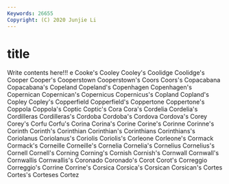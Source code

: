 ```yaml
---
Keywords: 26655
Copyright: (C) 2020 Junjie Li
---
```


# title

Write contents here!!!
e 
Cooke's 
Cooley
Cooley's 
Coolidge 
Coolidge's 
Cooper 
Cooper's 
Cooperstown 
Cooperstown's 
Coors 
Coors's 
Copacabana
Copacabana's 
Copeland 
Copeland's 
Copenhagen 
Copenhagen's 
Copernican 
Copernican's 
Copernicus 
Copernicus's 
Copland
Copland's 
Copley 
Copley's 
Copperfield 
Copperfield's 
Coppertone 
Coppertone's 
Coppola 
Coppola's 
Coptic
Coptic's 
Cora 
Cora's 
Cordelia 
Cordelia's 
Cordilleras 
Cordilleras's 
Cordoba 
Cordoba's 
Cordova
Cordova's 
Corey 
Corey's 
Corfu 
Corfu's 
Corina 
Corina's 
Corine 
Corine's 
Corinne
Corinne's 
Corinth 
Corinth's 
Corinthian 
Corinthian's 
Corinthians 
Corinthians's 
Coriolanus 
Coriolanus's 
Coriolis
Coriolis's 
Corleone 
Corleone's 
Cormack 
Cormack's 
Corneille 
Corneille's 
Cornelia 
Cornelia's 
Cornelius
Cornelius's 
Cornell 
Cornell's 
Corning 
Corning's 
Cornish 
Cornish's 
Cornwall 
Cornwall's 
Cornwallis
Cornwallis's 
Coronado 
Coronado's 
Corot 
Corot's 
Correggio 
Correggio's 
Corrine 
Corrine's 
Corsica
Corsica's 
Corsican 
Corsican's 
Cortes 
Cortes's 
Corteses 
Cortez 
